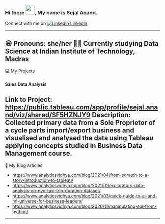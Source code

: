 ### Hi there <img src="https://raw.githubusercontent.com/MartinHeinz/MartinHeinz/master/wave.gif" width="30px">, My name is Sejal Anand.

Connect with me on [![Linkedin](https://i.stack.imgur.com/gVE0j.png) LinkedIn](https://www.linkedin.com/in/sejal-anand/)

---
😄 Pronouns: she/her
👩‍🎓 Currently studying Data Science at Indian Institute of Technology, Madras
---
💻 My Projects
#### Sales Data Analysis
Link to Project: https://public.tableau.com/app/profile/sejal.anand/viz/shared/SF5HZNJY9
Description: Collected primary data from a Sole Proprietor of a cycle parts import/export business and visualised and analysed the data using Tableau applying concepts studied in Business Data Management course.
---
📄 My Blog Articles

- https://www.analyticsvidhya.com/blog/2021/04/from-scratch-to-a-story-introduction-to-tableau/ 
- https://www.analyticsvidhya.com/blog/2021/01/exploratory-data-analysis-on-nyc-taxi-trip-duration-dataset/
- https://www.analyticsvidhya.com/blog/2021/03/quick-guide-to-ai-and-ml-universe-for-business-leaders/
- https://www.analyticsvidhya.com/blog/2020/11/manipulating-sql-from-python/

---


<!--
**sejalanand23/sejalanand23** is a ✨ _special_ ✨ repository because its `README.md` (this file) appears on your GitHub profile.

Here are some ideas to get you started:

- 🔭 I’m currently working on ...
- 🌱 I’m currently learning ...
- 👯 I’m looking to collaborate on ...
- 🤔 I’m looking for help with ...
- 💬 Ask me about ...
- 📫 How to reach me: ...
- 😄 Pronouns: ...
- ⚡ Fun fact: ...
-->
